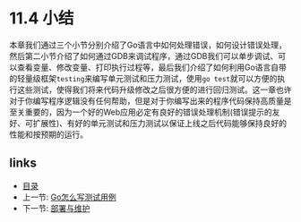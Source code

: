 # 11.4 小结

本章我们通过三个小节分别介绍了Go语言中如何处理错误，如何设计错误处理，然后第二小节介绍了如何通过GDB来调试程序，通过GDB我们可以单步调试、可以查看变量、修改变量、打印执行过程等，最后我们介绍了如何利用Go语言自带的轻量级框架`testing`来编写单元测试和压力测试，使用`go test`就可以方便的执行这些测试，使得我们将来代码升级修改之后很方便的进行回归测试。这一章也许对于你编写程序逻辑没有任何帮助，但是对于你编写出来的程序代码保持高质量是至关重要的，因为一个好的Web应用必定有良好的错误处理机制\(错误提示的友好、可扩展性\)、有好的单元测试和压力测试以保证上线之后代码能够保持良好的性能和按预期的运行。

## links

* [目录](https://github.com/7th-heaven/build-web-application-with-golang/tree/606abd586a7270d0e48762cf0454ba0fac330698/zh/preface.md%3E)
* 上一节: [Go怎么写测试用例](https://github.com/7th-heaven/build-web-application-with-golang/tree/606abd586a7270d0e48762cf0454ba0fac330698/zh/11.3.md%3E)
* 下一节: [部署与维护](https://github.com/7th-heaven/build-web-application-with-golang/tree/606abd586a7270d0e48762cf0454ba0fac330698/zh/12.0.md%3E)

